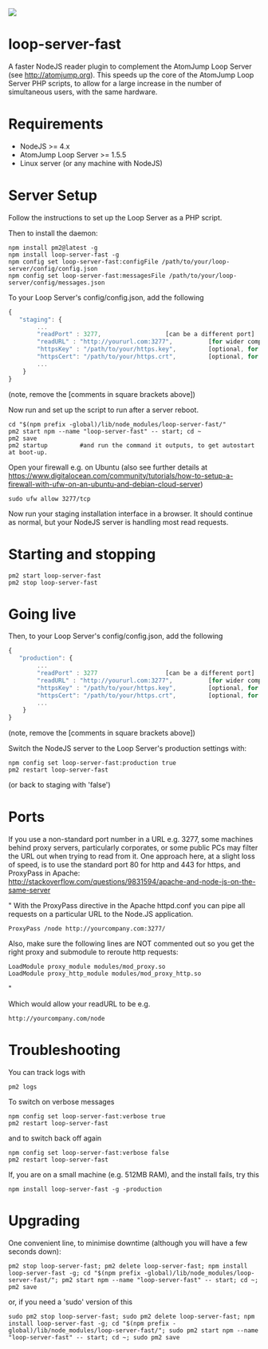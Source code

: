 <img src="https://atomjump.com/images/logo80.png">

# loop-server-fast

A faster NodeJS reader plugin to complement the AtomJump Loop Server (see http://atomjump.org).
This speeds up the core of the AtomJump Loop Server PHP scripts, to allow for 
a large increase in the number of simultaneous users, with the same hardware.



# Requirements

* NodeJS >= 4.x
* AtomJump Loop Server >= 1.5.5
* Linux server (or any machine with NodeJS) 


# Server Setup

Follow the instructions to set up the Loop Server as a PHP script. 


Then to install the daemon:

```
npm install pm2@latest -g
npm install loop-server-fast -g
npm config set loop-server-fast:configFile /path/to/your/loop-server/config/config.json
npm config set loop-server-fast:messagesFile /path/to/your/loop-server/config/messages.json
```

To your Loop Server's config/config.json, add the following
```javascript
{
   "staging": {
		...
		"readPort" : 3277,					[can be a different port]
		"readURL" : "http://yoururl.com:3277",			[for wider compatiblity you could use a proxy. See 'Ports' section below]					
		"httpsKey" : "/path/to/your/https.key",			[optional, for https only]
		"httpsCert": "/path/to/your/https.crt",			[optional, for https only]
		...	  
	}
}
```

(note, remove the [comments in square brackets above])

Now run and set up the script to run after a server reboot.
```
cd "$(npm prefix -global)/lib/node_modules/loop-server-fast/" 
pm2 start npm --name "loop-server-fast" -- start; cd ~
pm2 save
pm2 startup     	#and run the command it outputs, to get autostart at boot-up.
```

Open your firewall e.g. on Ubuntu (also see further details at https://www.digitalocean.com/community/tutorials/how-to-setup-a-firewall-with-ufw-on-an-ubuntu-and-debian-cloud-server)

```
sudo ufw allow 3277/tcp
```
Now run your staging installation interface in a browser. It should continue as normal,
but your NodeJS server is handling most read requests.


# Starting and stopping

```
pm2 start loop-server-fast
pm2 stop loop-server-fast
```


# Going live

Then, to your Loop Server's config/config.json, add the following
```javascript
{
   "production": {
		...
		"readPort" : 3277					[can be a different port]
		"readURL" : "http://yoururl.com:3277",			[for wider compatiblity you could use a proxy. See 'Ports' section below]
		"httpsKey" : "/path/to/your/https.key",			[optional, for https only]
		"httpsCert": "/path/to/your/https.crt",			[optional, for https only]
		...	  
	}
}
```

(note, remove the [comments in square brackets above])

Switch the NodeJS server to the Loop Server's production settings with:

```
npm config set loop-server-fast:production true
pm2 restart loop-server-fast
```

(or back to staging with 'false')


# Ports

If you use a non-standard port number in a URL e.g. 3277, some machines behind proxy servers, particularly corporates, or some public PCs may filter the URL out when trying to read from it. One approach here, at a slight loss of speed, is to use the standard port 80 for http and 443 for https, and ProxyPass in Apache: http://stackoverflow.com/questions/9831594/apache-and-node-js-on-the-same-server

"
With the ProxyPass directive in the Apache httpd.conf you can pipe all requests on a particular URL to the Node.JS application.

```
ProxyPass /node http://yourcompany.com:3277/
```
Also, make sure the following lines are NOT commented out so you get the right proxy and submodule to reroute http requests:

```
LoadModule proxy_module modules/mod_proxy.so
LoadModule proxy_http_module modules/mod_proxy_http.so
```
"

Which would allow your readURL to be e.g.
```
http://yourcompany.com/node
```



# Troubleshooting

You can track logs with
```
pm2 logs
```

To switch on verbose messages
```
npm config set loop-server-fast:verbose true
pm2 restart loop-server-fast
```

and to switch back off again
```
npm config set loop-server-fast:verbose false
pm2 restart loop-server-fast
```

If, you are on a small machine (e.g. 512MB RAM), and the install fails, try this

```
npm install loop-server-fast -g -production 
```


# Upgrading

One convenient line, to minimise downtime (although you will have a few seconds down):

```
pm2 stop loop-server-fast; pm2 delete loop-server-fast; npm install loop-server-fast -g; cd "$(npm prefix -global)/lib/node_modules/loop-server-fast/"; pm2 start npm --name "loop-server-fast" -- start; cd ~; pm2 save
```

or, if you need a 'sudo' version of this
```
sudo pm2 stop loop-server-fast; sudo pm2 delete loop-server-fast; npm install loop-server-fast -g; cd "$(npm prefix -global)/lib/node_modules/loop-server-fast/"; sudo pm2 start npm --name "loop-server-fast" -- start; cd ~; sudo pm2 save
```

